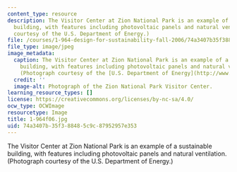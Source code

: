 ```yaml
---
content_type: resource
description: The Visitor Center at Zion National Park is an example of a sustainable
  building, with features including photovoltaic panels and natural ventilation. (Photograph
  courtesy of the U.S. Department of Energy.)
file: /courses/1-964-design-for-sustainability-fall-2006/74a3407b35f388485c9c87952957e353_1-964f06.jpg
file_type: image/jpeg
image_metadata:
  caption: The Visitor Center at Zion National Park is an example of a sustainable
    building, with features including photovoltaic panels and natural ventilation.
    (Photograph courtesy of the [U.S. Department of Energy](http://www.eere.energy.gov/).)
  credit: ''
  image-alt: Photograph of the Zion National Park Visitor Center.
learning_resource_types: []
license: https://creativecommons.org/licenses/by-nc-sa/4.0/
ocw_type: OCWImage
resourcetype: Image
title: 1-964f06.jpg
uid: 74a3407b-35f3-8848-5c9c-87952957e353
---
```

The Visitor Center at Zion National Park is an example of a sustainable building, with features including photovoltaic panels and natural ventilation. (Photograph courtesy of the U.S. Department of Energy.)